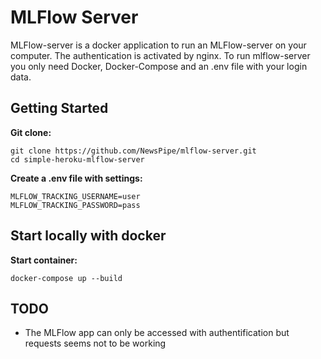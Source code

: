 # MLFlow Server

MLFlow-server is a docker application to run an MLFlow-server on your computer. The authentication is activated by nginx. To run mlflow-server you only need Docker, Docker-Compose and an .env file with your login data.

## Getting Started
**Git clone:**
```
git clone https://github.com/NewsPipe/mlflow-server.git
cd simple-heroku-mlflow-server
```

**Create a .env file with settings:**

```
MLFLOW_TRACKING_USERNAME=user
MLFLOW_TRACKING_PASSWORD=pass
```

## Start locally with docker
**Start container:**
```
docker-compose up --build
```
## TODO
- The MLFlow app can only be accessed with authentification but requests seems not to be working
